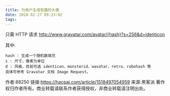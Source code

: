 ```yaml
---
title: 为用户生成有趣的头像
date: 2018-02-27 09:23:02
tags:
---
```

只需 HTTP 请求 http://www.gravatar.com/avatar/{hash}?s=256&d=identicon

其中:
```
hash : 生成一个随机数填充
s : 尺寸，像素为单位
d : 风格，目前可选 identicon、monsterid、wavatar、retro、robohash 等
具体可参考 Gravatar 文档 Image Request。
```

作者:88250
链接:https://hacpai.com/article/1518497054959
来源:黑客派
著作权归作者所有。商业转载请联系作者获得授权，非商业转载请注明出处。